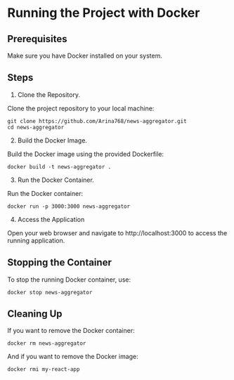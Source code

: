 # Running the Project with Docker

## Prerequisites

Make sure you have Docker installed on your system.

## Steps

1. Clone the Repository.

Clone the project repository to your local machine:

```console
git clone https://github.com/Arina768/news-aggregator.git
cd news-aggregator
```

2. Build the Docker Image.

Build the Docker image using the provided Dockerfile:

```console
docker build -t news-aggregator .
```

3. Run the Docker Container.

Run the Docker container:

```console
docker run -p 3000:3000 news-aggregator
```

4. Access the Application

Open your web browser and navigate to http://localhost:3000 to access the running application.

## Stopping the Container

To stop the running Docker container, use:

```console
docker stop news-aggregator
```

## Cleaning Up

If you want to remove the Docker container:

```console
docker rm news-aggregator
```

And if you want to remove the Docker image:

```console
docker rmi my-react-app
```
